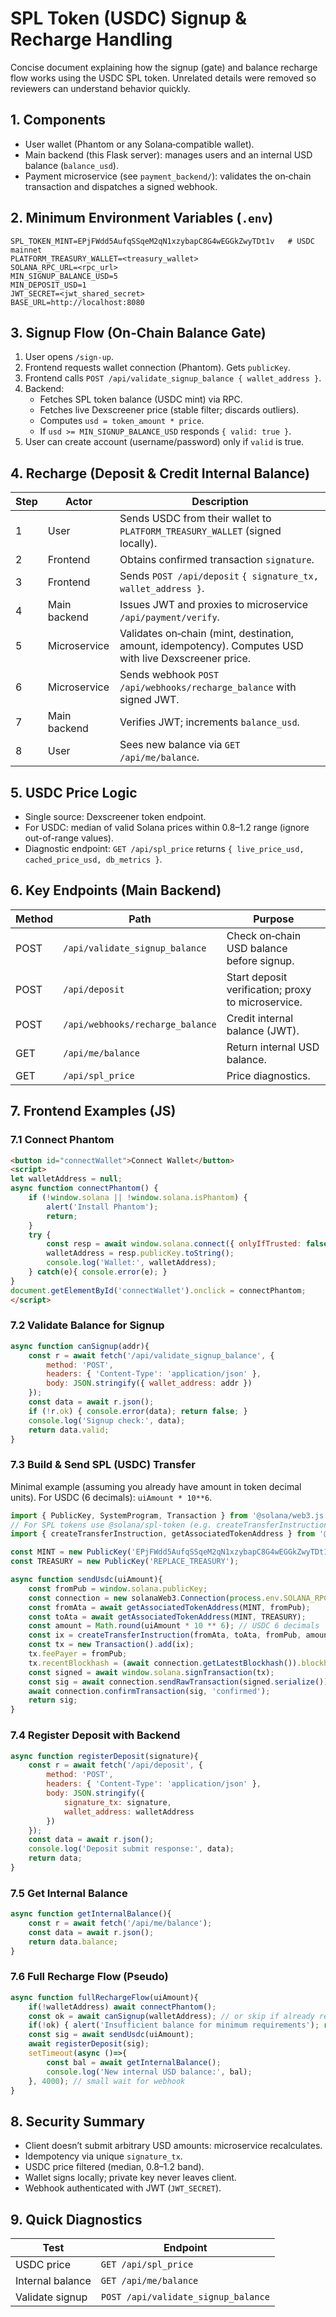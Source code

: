 # SPL Token (USDC) Signup & Recharge Handling
   
Concise document explaining how the signup (gate) and balance recharge flow works using the USDC SPL token. Unrelated details were removed so reviewers can understand behavior quickly.

## 1. Components
- User wallet (Phantom or any Solana‑compatible wallet).
- Main backend (this Flask server): manages users and an internal USD balance (`balance_usd`).
- Payment microservice (see `payment_backend/`): validates the on‑chain transaction and dispatches a signed webhook.

## 2. Minimum Environment Variables (`.env`)
```
SPL_TOKEN_MINT=EPjFWdd5AufqSSqeM2qN1xzybapC8G4wEGGkZwyTDt1v   # USDC mainnet
PLATFORM_TREASURY_WALLET=<treasury_wallet>
SOLANA_RPC_URL=<rpc_url>
MIN_SIGNUP_BALANCE_USD=5
MIN_DEPOSIT_USD=1
JWT_SECRET=<jwt_shared_secret>
BASE_URL=http://localhost:8080
```

## 3. Signup Flow (On‑Chain Balance Gate)
1. User opens `/sign-up`.
2. Frontend requests wallet connection (Phantom). Gets `publicKey`.
3. Frontend calls `POST /api/validate_signup_balance { wallet_address }`.
4. Backend:
	 - Fetches SPL token balance (USDC mint) via RPC.
	 - Fetches live Dexscreener price (stable filter; discards outliers).
	 - Computes `usd = token_amount * price`.
	 - If `usd >= MIN_SIGNUP_BALANCE_USD` responds `{ valid: true }`.
5. User can create account (username/password) only if `valid` is true.

## 4. Recharge (Deposit & Credit Internal Balance)
| Step | Actor | Description |
|------|-------|-------------|
| 1 | User | Sends USDC from their wallet to `PLATFORM_TREASURY_WALLET` (signed locally). |
| 2 | Frontend | Obtains confirmed transaction `signature`. |
| 3 | Frontend | Sends `POST /api/deposit` `{ signature_tx, wallet_address }`. |
| 4 | Main backend | Issues JWT and proxies to microservice `/api/payment/verify`. |
| 5 | Microservice | Validates on‑chain (mint, destination, amount, idempotency). Computes USD with live Dexscreener price. |
| 6 | Microservice | Sends webhook `POST /api/webhooks/recharge_balance` with signed JWT. |
| 7 | Main backend | Verifies JWT; increments `balance_usd`. |
| 8 | User | Sees new balance via `GET /api/me/balance`. |

## 5. USDC Price Logic
- Single source: Dexscreener token endpoint.
- For USDC: median of valid Solana prices within 0.8–1.2 range (ignore out-of-range values).
- Diagnostic endpoint: `GET /api/spl_price` returns `{ live_price_usd, cached_price_usd, db_metrics }`.

## 6. Key Endpoints (Main Backend)
| Method | Path | Purpose |
|--------|------|---------|
| POST | `/api/validate_signup_balance` | Check on‑chain USD balance before signup. |
| POST | `/api/deposit` | Start deposit verification; proxy to microservice. |
| POST | `/api/webhooks/recharge_balance` | Credit internal balance (JWT). |
| GET | `/api/me/balance` | Return internal USD balance. |
| GET | `/api/spl_price` | Price diagnostics. |

## 7. Frontend Examples (JS)

### 7.1 Connect Phantom
```html
<button id="connectWallet">Connect Wallet</button>
<script>
let walletAddress = null;
async function connectPhantom() {
	if (!window.solana || !window.solana.isPhantom) {
		alert('Install Phantom');
		return;
	}
	try {
		const resp = await window.solana.connect({ onlyIfTrusted: false });
		walletAddress = resp.publicKey.toString();
		console.log('Wallet:', walletAddress);
	} catch(e){ console.error(e); }
}
document.getElementById('connectWallet').onclick = connectPhantom;
</script>
```

### 7.2 Validate Balance for Signup
```js
async function canSignup(addr){
	const r = await fetch('/api/validate_signup_balance', {
		method: 'POST',
		headers: { 'Content-Type': 'application/json' },
		body: JSON.stringify({ wallet_address: addr })
	});
	const data = await r.json();
	if (!r.ok) { console.error(data); return false; }
	console.log('Signup check:', data);
	return data.valid;
}
```

### 7.3 Build & Send SPL (USDC) Transfer
Minimal example (assuming you already have amount in token decimal units). For USDC (6 decimals): `uiAmount * 10**6`.
```js
import { PublicKey, SystemProgram, Transaction } from '@solana/web3.js';
// For SPL tokens use @solana/spl-token (e.g. createTransferInstruction)
import { createTransferInstruction, getAssociatedTokenAddress } from '@solana/spl-token';

const MINT = new PublicKey('EPjFWdd5AufqSSqeM2qN1xzybapC8G4wEGGkZwyTDt1v');
const TREASURY = new PublicKey('REPLACE_TREASURY');

async function sendUsdc(uiAmount){
	const fromPub = window.solana.publicKey;
	const connection = new solanaWeb3.Connection(process.env.SOLANA_RPC_URL || 'https://api.mainnet-beta.solana.com');
	const fromAta = await getAssociatedTokenAddress(MINT, fromPub);
	const toAta = await getAssociatedTokenAddress(MINT, TREASURY);
	const amount = Math.round(uiAmount * 10 ** 6); // USDC 6 decimals
	const ix = createTransferInstruction(fromAta, toAta, fromPub, amount);
	const tx = new Transaction().add(ix);
	tx.feePayer = fromPub;
	tx.recentBlockhash = (await connection.getLatestBlockhash()).blockhash;
	const signed = await window.solana.signTransaction(tx);
	const sig = await connection.sendRawTransaction(signed.serialize());
	await connection.confirmTransaction(sig, 'confirmed');
	return sig;
}
```

### 7.4 Register Deposit with Backend
```js
async function registerDeposit(signature){
	const r = await fetch('/api/deposit', {
		method: 'POST',
		headers: { 'Content-Type': 'application/json' },
		body: JSON.stringify({
			signature_tx: signature,
			wallet_address: walletAddress
		})
	});
	const data = await r.json();
	console.log('Deposit submit response:', data);
	return data;
}
```

### 7.5 Get Internal Balance
```js
async function getInternalBalance(){
	const r = await fetch('/api/me/balance');
	const data = await r.json();
	return data.balance;
}
```

### 7.6 Full Recharge Flow (Pseudo)
```js
async function fullRechargeFlow(uiAmount){
	if(!walletAddress) await connectPhantom();
	const ok = await canSignup(walletAddress); // or skip if already registered
	if(!ok) { alert('Insufficient balance for minimum requirements'); return; }
	const sig = await sendUsdc(uiAmount);
	await registerDeposit(sig);
	setTimeout(async ()=>{
		const bal = await getInternalBalance();
		console.log('New internal USD balance:', bal);
	}, 4000); // small wait for webhook
}
```

## 8. Security Summary
- Client doesn’t submit arbitrary USD amounts: microservice recalculates.
- Idempotency via unique `signature_tx`.
- USDC price filtered (median, 0.8–1.2 band).
- Wallet signs locally; private key never leaves client.
- Webhook authenticated with JWT (`JWT_SECRET`).

## 9. Quick Diagnostics
| Test | Endpoint |
|------|----------|
| USDC price | `GET /api/spl_price` |
| Internal balance | `GET /api/me/balance` |
| Validate signup | `POST /api/validate_signup_balance` |

